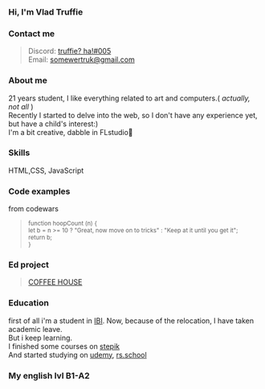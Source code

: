 ###  **Hi, I'm Vlad Truffie**  
  
  
###  **Contact me**
>Discord: [truffie? ha!#005](https://discordapp.com/users/427005360239542272)  
>Email: somewertruk@gmail.com  
  

###  **About me**  
21 years student, I like everything related to art and computers.( _actually, not all_ )  
Recently I started to delve into the web, so I don't have any experience yet, but have a child's interest:)  
I'm a bit creative, dabble in FLstudio🎵  
  
###  **Skills**  
HTML,CSS, JavaScript  
  
  
###  **Code examples**  
from codewars  
 ><sub>function hoopCount (n) {  
 >let b =  n >= 10 ? "Great, now move on to tricks" : "Keep at it until you get it";  
 >return b;  
 >}</sub> 
  
### **Ed project**  
 >[COFFEE HOUSE](https://codepen.io/truffie/pen/vYjwbjw)  
 
### **Education**
first of all i'm a student in [IBI](ibispb.ru). Now, because of the relocation, I have taken academic leave.  
But i keep learning.  
I finished some courses on [stepik](https://stepik.org/learn)  
And started studying on [udemy](https://www.udemy.com/course/javascript_full/), [rs.school](https://rs.school/js-stage0/)  
### **My english lvl B1-A2**